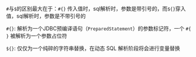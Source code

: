 
`#`与`$`的区别最大在于：`#{}` 传入值时，sql解析时，参数是带引号的，而`${}`穿入值，sql解析时，参数是不带引号的

`#{}`: 解析为一个JDBC预编译语句（`PreparedStatement`）的参数标记符，一个 `#{ }` 被解析为一个参数占位符 

`${}`: 仅仅为一个纯碎的字符串替换，在动态 SQL 解析阶段将会进行变量替换